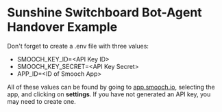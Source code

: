 # Sunshine Switchboard Bot-Agent Handover Example

Don't forget to create a .env file with three values:
- SMOOCH_KEY_ID=\<API Key ID\>
- SMOOCH_KEY_SECRET=\<API Key Secret\>
- APP_ID=\<ID of Smooch App\>

All of these values can be found by going to [app.smooch.io](https://app.smooch.io), selecting the app, and clicking
 on **settings**. If you have not generated an API key, you may need to create one. 
